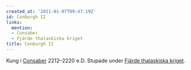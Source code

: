 ```yaml
---
created_at: '2011-01-07T09:47:19Z'
id: Conburgh II
links:
  mention:
  - Consaber
  - Fjärde thalaskiska kriget
title: Conburgh II
---
```


Kung i [Consaber] 2212–2220 e.D. Stupade under [Fjärde thalaskiska kriget].

  [Consaber]: Consaber
  [Fjärde thalaskiska kriget]: Fjärde_thalaskiska_kriget
